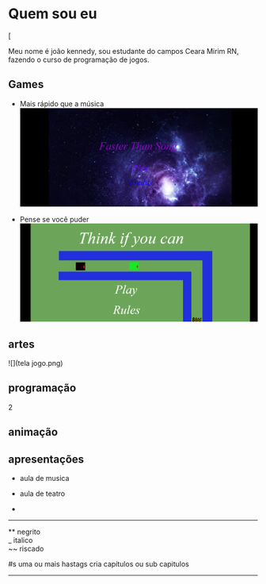 

# Quem sou eu
[![]()

Meu nome é joão kennedy, sou estudante do campos Ceara Mirim RN, fazendo o curso de programação de jogos.



## Games

* Mais rápido que a música 
[![](mais-rapido-que-o-som.png)](https://jefferson141.github.io/Faster%20Than%20Song/)

* Pense se você puder
[![](pense-se-puder.png)](https://jefferson141.github.io/Pense%20se%20voc%C3%AA%20puder/)

## artes

![](tela jogo.png)


## programação
2
## animação

## apresentações

* aula de musica

* aula de teatro

* 


* * *

** negrito    
_ italico    
~~ riscado    

#s uma ou mais  hastags cria capítulos ou sub capitulos

* * *

